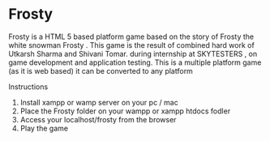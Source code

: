# Frosty
Frosty is a HTML 5 based platform game based on the story of Frosty the white snowman Frosty .
This game is the result of combined hard work of Utkarsh Sharma and Shivani Tomar.
during internship at SKYTESTERS , on game development and application testing.
This is a multiple platform game (as it is web based) it can be converted to any platform

Instructions
1. Install xampp or wamp server on your pc / mac
2. Place the Frosty folder on  your wampp or xampp htdocs fodler
3. Access your localhost/frosty from the browser
4. Play the game
